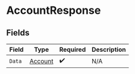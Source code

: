 # AccountResponse


## Fields

| Field                                     | Type                                      | Required                                  | Description                               |
| ----------------------------------------- | ----------------------------------------- | ----------------------------------------- | ----------------------------------------- |
| `Data`                                    | [Account](../../models/shared/account.md) | :heavy_check_mark:                        | N/A                                       |